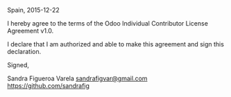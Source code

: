 Spain, 2015-12-22

I hereby agree to the terms of the Odoo Individual Contributor License
Agreement v1.0.

I declare that I am authorized and able to make this agreement and sign this
declaration.

Signed,

Sandra Figueroa Varela sandrafigvar@gmail.com https://github.com/sandrafig